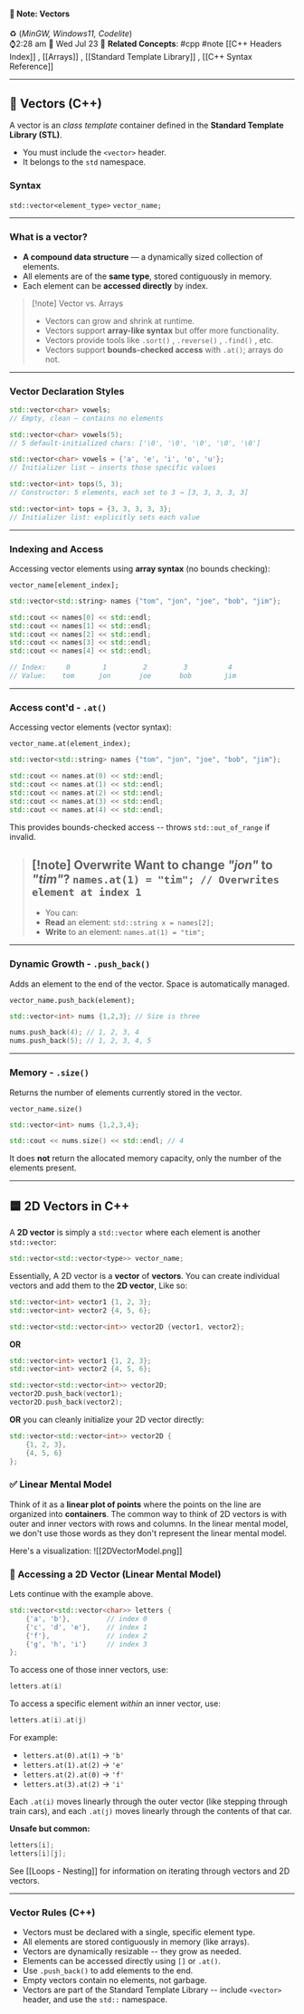 #### 📝 Note: Vectors 
 ♻️ (*MinGW, Windows11, Codelite*)   
 ⌚2:28 am  📆 Wed Jul 23
 🔗 **Related Concepts**: #cpp #note [[C++ Headers Index]] , [[Arrays]] , [[Standard Template Library]] , [[C++ Syntax Reference]] 
___
## 🔢 Vectors (C++)

A vector is an *class template* container defined in the **Standard Template Library (STL)**. 
* You must include the `<vector>` header.
* It belongs to the `std` namespace.
### Syntax

`std::vector<element_type>` `vector_name;`

---
### What is a vector?

- **A compound data structure** — a dynamically sized collection of elements.
- All elements are of the **same type**, stored contiguously in memory.
- Each element can be **accessed directly** by index.

>[!note] Vector vs. Arrays
>- Vectors can grow and shrink at runtime.
>- Vectors support **array-like syntax** but offer more functionality.
>- Vectors provide tools like `.sort()` , `.reverse()` , `.find()`  , etc.
>- Vectors support **bounds-checked access** with `.at()`; arrays do not.

---
### Vector Declaration Styles

```cpp title:Declarations
std::vector<char> vowels;
// Empty, clean – contains no elements

std::vector<char> vowels(5);
// 5 default-initialized chars: ['\0', '\0', '\0', '\0', '\0']

std::vector<char> vowels = {'a', 'e', 'i', 'o', 'u'};
// Initializer list – inserts those specific values

std::vector<int> tops(5, 3);
// Constructor: 5 elements, each set to 3 → [3, 3, 3, 3, 3]

std::vector<int> tops = {3, 3, 3, 3, 3};
// Initializer list: explicitly sets each value
```

---

### Indexing and Access

Accessing vector elements using **array syntax** (no bounds checking):

`vector_name[element_index];`

```cpp title:Access
std::vector<std::string> names {"tom", "jon", "joe", "bob", "jim"};

std::cout << names[0] << std::endl;
std::cout << names[1] << std::endl;
std::cout << names[2] << std::endl;
std::cout << names[3] << std::endl;
std::cout << names[4] << std::endl;
```


```cpp title:Index
// Index:     0        1         2         3          4
// Value:    tom      jon       joe       bob        jim
```

---
### Access cont'd - `.at()` 

Accessing vector elements (vector syntax):

`vector_name.at(element_index);`

```cpp title:.at(element_index)
std::vector<std::string> names {"tom", "jon", "joe", "bob", "jim"};

std::cout << names.at(0) << std::endl;
std::cout << names.at(1) << std::endl;
std::cout << names.at(2) << std::endl;
std::cout << names.at(3) << std::endl;
std::cout << names.at(4) << std::endl;
```

This provides bounds-checked access -- throws `std::out_of_range` if invalid.

>[!note] Overwrite
>Want to change *"jon"* to *"tim"*?
 >`names.at(1) = "tim"; // Overwrites element at index 1`
 >---------------------------------------------------
 > - You can:
 > 	- **Read** an element: `std::string x = names[2];`
 > 	- **Write** to an element: `names.at(1) = "tim";`

---

### Dynamic Growth - `.push_back()`

Adds an element to the end of the vector. Space is automatically managed.

`vector_name.push_back(element);`

```cpp title:.push_back(element)
std::vector<int> nums {1,2,3}; // Size is three

nums.push_back(4); // 1, 2, 3, 4
nums.push_back(5); // 1, 2, 3, 4, 5
```

---

### Memory - `.size()`

Returns the number of elements currently stored in the vector. 

`vector_name.size()`

```cpp title:.size(element)
std::vector<int> nums {1,2,3,4};

std::cout << nums.size() << std::endl; // 4
```

It does **not** return the allocated memory capacity, only the number of the elements present.

---

## 🟦 **2D Vectors in C++**

A **2D vector** is simply a `std::vector` where each element is another `std::vector`:

```cpp
std::vector<std::vector<type>> vector_name;
```

Essentially, A 2D vector is a **vector** of **vectors**. You can create individual vectors and add them to the **2D vector**, Like so:

```cpp
std::vector<int> vector1 {1, 2, 3};
std::vector<int> vector2 {4, 5, 6};

std::vector<std::vector<int>> vector2D {vector1, vector2};
```

**OR**

```cpp
std::vector<int> vector1 {1, 2, 3};
std::vector<int> vector2 {4, 5, 6};

std::vector<std::vector<int>> vector2D;
vector2D.push_back(vector1);
vector2D.push_back(vector2);
```

**OR** you can cleanly initialize your 2D vector directly:

```cpp
std::vector<std::vector<int>> vector2D {
	{1, 2, 3},
	{4, 5, 6}
};
```

### ✅ **Linear Mental Model**

Think of it as a **linear plot of points** where the points on the line are organized into **containers**. The common way to think of 2D vectors is with outer and inner vectors with rows and columns. In the linear mental model, we don't use those words as they don't represent the linear mental model.

 Here's a visualization:
 ![[2DVectorModel.png]]

### 🧠 Accessing a 2D Vector (Linear Mental Model)

Lets continue with the example above. 
```cpp
std::vector<std::vector<char>> letters {
    {'a', 'b'},         // index 0
    {'c', 'd', 'e'},    // index 1
    {'f'},              // index 2
    {'g', 'h', 'i'}     // index 3
};

```

To access one of those inner vectors, use:
```cpp
letters.at(i)
```

To access a specific element _within_ an inner vector, use:
```cpp
letters.at(i).at(j)
```

For example:
- `letters.at(0).at(1)` → `'b'`
- `letters.at(1).at(2)` → `'e'`
- `letters.at(2).at(0)` → `'f'`
- `letters.at(3).at(2)` → `'i'`

Each `.at(i)` moves linearly through the outer vector (like stepping through train cars), and each `.at(j)` moves linearly through the contents of that car.

**Unsafe but common:**
```cpp
letters[i];   
letters[i][j];
```

See [[Loops - Nesting]] for information on iterating through vectors and 2D vectors.

---

### Vector Rules (C++)

- Vectors must be declared with a single, specific element type.
- All elements are stored contiguously in memory (like arrays).
- Vectors are dynamically resizable -- they grow as needed.
- Elements can be accessed directly using `[]` or `.at()`.
- Use `.push_back()` to add elements to the end.
- Empty vectors contain no elements, not garbage.
- Vectors are part of the Standard Template Library -- include `<vector>` header, and use the `std::` namespace.